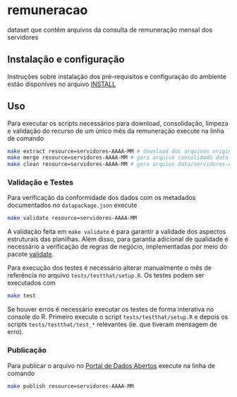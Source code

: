 # remuneracao
dataset que contém arquivos da consulta de remuneração mensal dos servidores

## Instalação e configuração

Instruções sobre instalação dos pré-requisitos e configuração do ambiente estão disponíves no arquivo [INSTALL](INSTALL.md)

## Uso

Para executar os scripts necessários para download, consolidação, limpeza e validação do recurso de um único mês da remuneração execute na linha de comando

```sh
make extract resource=servidores-AAAA-MM # download dos arquivos originais do google drive
make merge resource=servidores-AAAA-MM # gera arquivo consolidado data-raw/servidores-AAAA-MM.csv
make clean resource=servidores-AAAA-MM # gera arquivo data/servidores-AAAA-MM.csv
```

### Validação e Testes

Para verificação da conformidade dos dados com os metadados documentados no `datapackage.json` execute

```sh
make validate resource=servidores-AAAA-MM
```

A validação feita em `make validate` é para garantir a validade dos aspectos estruturais das planilhas. 
Além disso, para garantia adicional de qualidade é necessário a verificação de regras de negócio, implementadas por meio do pacote [validate](https://cran.r-project.org/web/packages/validate/index.html).

Para execução dos testes é necessário alterar manualmente o mês de referência no arquivo `tests/testthat/setup.R`. 
Os testes podem ser executados com

```sh
make test
```

Se houver erros é necessário executar os testes de forma interativa no console do R. 
Primeiro execute o script `tests/testthat/setup.R` e depois os scripts `tests/testthat/test_*` relevantes (ie. que tiveram mensagem de erro).

### Publicação

Para publicar o arquivo no [Portal de Dados Abertos](http://dados.mg.gov.br/dataset/remuneracao-servidores-ativos) execute na linha de comando

```sh
make publish resource=servidores-AAAA-MM
```

